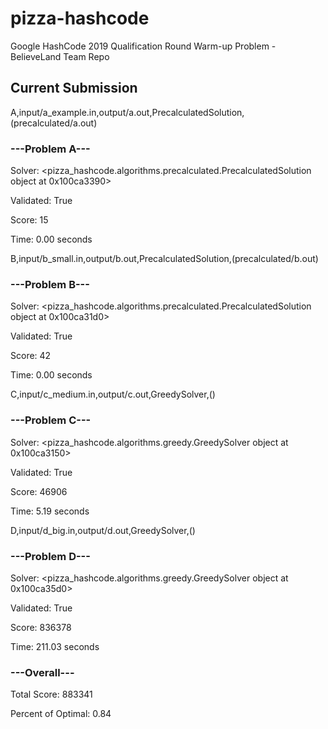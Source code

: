 # pizza-hashcode
Google HashCode 2019 Qualification Round Warm-up Problem - BelieveLand Team Repo

## Current Submission

A,input/a_example.in,output/a.out,PrecalculatedSolution,(precalculated/a.out)

### ---Problem A---

Solver: <pizza_hashcode.algorithms.precalculated.PrecalculatedSolution object at 0x100ca3390>

Validated: True

Score: 15

Time: 0.00 seconds

B,input/b_small.in,output/b.out,PrecalculatedSolution,(precalculated/b.out)

### ---Problem B---

Solver: <pizza_hashcode.algorithms.precalculated.PrecalculatedSolution object at 0x100ca31d0>

Validated: True

Score: 42

Time: 0.00 seconds

C,input/c_medium.in,output/c.out,GreedySolver,()

### ---Problem C---

Solver: <pizza_hashcode.algorithms.greedy.GreedySolver object at 0x100ca3150>

Validated: True

Score: 46906

Time: 5.19 seconds

D,input/d_big.in,output/d.out,GreedySolver,()

### ---Problem D---

Solver: <pizza_hashcode.algorithms.greedy.GreedySolver object at 0x100ca35d0>

Validated: True

Score: 836378

Time: 211.03 seconds

### ---Overall---

Total Score: 883341

Percent of Optimal: 0.84
